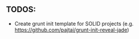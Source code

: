 ## TODOS:

* Create grunt init template for SOLID projects (e.g. https://github.com/pajtai/grunt-init-reveal-jade)